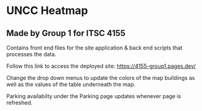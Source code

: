 # UNCC Heatmap
## Made by Group 1 for ITSC 4155
Contains front end files for the site application & back end scripts that processes the data. 

Follow this link to access the deployed site: https://4155-group1.pages.dev/

Change the drop down menus to update the colors of the map buildings as well as the values of the table underneath the map. 

Parking availabilty under the Parking page updates whenever page is refreshed. 
